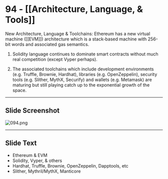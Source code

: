 # 94 - [[Architecture, Language, & Tools]]

New Architecture, Language & Toolchains: Ethereum has a new virtual machine ([[EVM]]) architecture which is a stack-based machine with 256-bit words and associated gas semantics. 

1.  Solidity language continues to dominate smart contracts without much real competition (except Vyper perhaps). 
    
2.  The associated toolchains which include development environments (e.g. Truffle, Brownie, Hardhat), libraries (e.g. OpenZeppelin), security tools (e.g. Slither, MythX, Securify) and wallets (e.g. Metamask) are maturing but still playing catch up to the exponential growth of the space.

___
## Slide Screenshot
![094.png](../images/ethereum101/094.png)
___
## Slide Text
- Ethereum & EVM
- Solidity, Vyper, & others
- Hardhat, Truffle, Brownie, OpenZeppelin, Dapptools, etc
- Slither, Mythril/MythX, Manticore 

